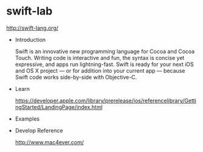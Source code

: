 swift-lab
=========

http://swift-lang.org/

* Introduction 
  
  Swift is an innovative new programming language for Cocoa and Cocoa Touch. Writing code is interactive and fun, the syntax is concise yet expressive, and apps run lightning-fast. Swift is ready for your next iOS and OS X project — or for addition into your current app — because Swift code works side-by-side with Objective-C.

* Learn
  
  https://developer.apple.com/library/prerelease/ios/referencelibrary/GettingStarted/LandingPage/index.html

* Examples

* Develop Reference
  
  http://www.mac4ever.com/
  
